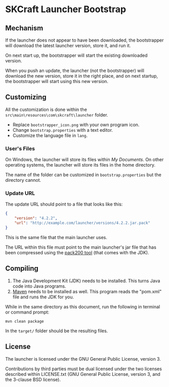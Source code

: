# SKCraft Launcher Bootstrap

## Mechanism

If the launcher does not appear to have been downloaded, the bootstrapper will download the latest launcher version, store it, and run it.

On next start up, the bootstrapper will start the existing downloaded version.

When you push an update, the launcher (not the bootstrapper) will download the new version, store it in the right place, and on next startup, the bootstrapper will start using this new version.

## Customizing

All the customization is done within the `src\main\resources\com\skcraft\launcher` folder.

* Replace `bootstrapper_icon.png` with your own program icon.
* Change `bootstrap.properties` with a text editor.
* Customize the language file in `lang`.

### User's Files

On Windows, the launcher will store its files within *My Documents*. On other operating systems, the launcher will store its files in the home directory.

The name of the folder can be customized in `bootstrap.properties` but the directory cannot.

### Update URL

The update URL should point to a file that looks like this:

```json
{
    "version": "4.2.2",
    "url": "http://example.com/launcher/versions/4.2.2.jar.pack"
}
```

This is the same file that the main launcher uses.

The URL within this file must point to the main launcher's jar file that has been compressed using the [pack200 tool](http://docs.oracle.com/javase/7/docs/technotes/tools/share/pack200.html) (that comes with the JDK).

## Compiling

1. The Java Development Kit (JDK) needs to be installed. This turns Java code into Java programs.
2. [Maven](https://maven.apache.org) needs to be installed as well. This program reads the "pom.xml" file and runs the JDK for you.

While in the same directory as this document, run the following in terminal or command prompt:

	mvn clean package

In the `target/` folder should be the resulting files.

## License

The launcher is licensed under the GNU General Public License, version 3.

Contributions by third parties must be dual licensed under the two licenses
described within LICENSE.txt (GNU General Public License, version 3, and the
3-clause BSD license).
